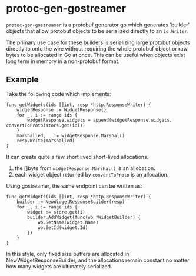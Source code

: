 # protoc-gen-gostreamer

`protoc-gen-gostreamer` is a protobuf generator go which generates 'builder' objects that allow protobuf objects to be serialized directly to an `io.Writer`.

The primary use case for these builders is serializing large protobuf objects directly to onto the wire without requiring the whole protobuf object or raw bytes to be allocated in Go at once. This can be useful when objects exist long term in memory in a non-protobuf format.



## Example

Take the following code which implements:

```
func getWidgets(ids []int, resp *http.ResponseWriter) {
    widgetResponse := WidgetResponse{}
    for _, i := range ids {
        widgetResponse.widgets = append(widgetResponse.widgets, convertToProto(store.get(id)))
    }
    marshalled, _ := widgetResponse.Marshal()
    resp.Write(marshalled)
}
```


It can create quite a few short lived short-lived allocations.

1. the []byte from `widgetResponse.Marshal()` is an allocation.
2. each widget object returned by `convertToProto` is an allocation.

Using gostreamer, the same endpoint can be written as:

```
func getWidgets(ids []int, resp *http.ResponseWriter) {
    builder := NewWidgetResponseBuilder(resp)
    for _, i := range ids {
        widget := store.get(i)
        builder.AddWidget(func(wb *WidgetBuilder) {
            wb.SetName(widget.Name)
            wb.SetId(widget.Id)
        })
    }
}
```

In this style, only fixed size buffers are allocated in NewWidgetResponseBuilder, and the allocations remain constant no matter how many widgets are ultimately serialized.
